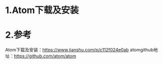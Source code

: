 # 1.Atom下载及安装


# 2.参考
Atom下载及安装：https://www.jianshu.com/p/c112f024e0ab
atomgithub地址：https://github.com/atom/atom





